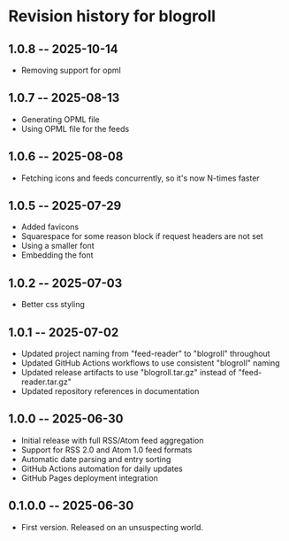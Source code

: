 # Revision history for blogroll

## 1.0.8 -- 2025-10-14

* Removing support for opml

## 1.0.7 -- 2025-08-13

* Generating OPML file
* Using OPML file for the feeds

## 1.0.6 -- 2025-08-08

* Fetching icons and feeds concurrently, so it's now N-times faster

## 1.0.5 -- 2025-07-29

* Added favicons
* Squarespace for some reason block if request headers are not set
* Using a smaller font
* Embedding the font

## 1.0.2 -- 2025-07-03

* Better css styling

## 1.0.1 -- 2025-07-02

* Updated project naming from "feed-reader" to "blogroll" throughout
* Updated GitHub Actions workflows to use consistent "blogroll" naming
* Updated release artifacts to use "blogroll.tar.gz" instead of "feed-reader.tar.gz"
* Updated repository references in documentation

## 1.0.0 -- 2025-06-30

* Initial release with full RSS/Atom feed aggregation
* Support for RSS 2.0 and Atom 1.0 feed formats
* Automatic date parsing and entry sorting
* GitHub Actions automation for daily updates
* GitHub Pages deployment integration

## 0.1.0.0 -- 2025-06-30

* First version. Released on an unsuspecting world.
